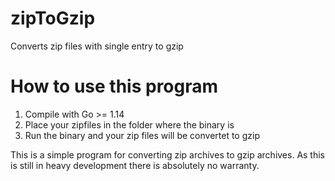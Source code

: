 # zipToGzip
Converts zip files with single entry to gzip

# How to use this program
1. Compile with Go >= 1.14
2. Place your zipfiles in the folder where the binary is
3. Run the binary and your zip files will be convertet to gzip


This is a simple program for converting zip archives to gzip archives.
As this is still in heavy development there is absolutely no warranty.

